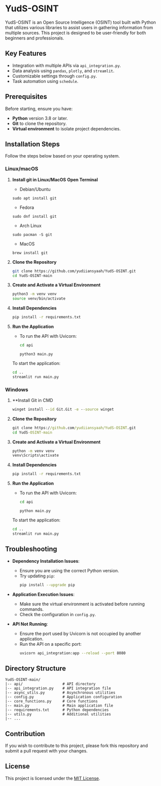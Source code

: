 # YudS-OSINT

YudS-OSINT is an Open Source Intelligence (OSINT) tool built with Python that utilizes various libraries to assist users in gathering information from multiple sources. This project is designed to be user-friendly for both beginners and professionals.

## Key Features
- Integration with multiple APIs via `api_integration.py`.
- Data analysis using `pandas`, `plotly`, and `streamlit`.
- Customizable settings through `config.py`.
- Task automation using `schedule`.

## Prerequisites
Before starting, ensure you have:
- **Python** version 3.8 or later.
- **Git** to clone the repository.
- **Virtual environment** to isolate project dependencies.

## Installation Steps
Follow the steps below based on your operating system.

### Linux/macOS
1. **Install git in Linux/MacOS**
   **Open Terminal**
   - Debian/Ubuntu
   ```debian/ubuntu
   sudo apt install git
   ```
   - Fedora
   ```Fedora
   sudo dnf install git
   ```
   - Arch Linux
   ```Arch Linux
   sudo pacman -S git
   ```
   - MacOS
   ``` MacOS
   brew install git
   ```
3. **Clone the Repository**
   ```bash
   git clone https://github.com/yudiiansyaah/YudS-OSINT.git
   cd YudS-OSINT-main
   ```

4. **Create and Activate a Virtual Environment**
   ```bash
   python3 -m venv venv
   source venv/bin/activate
   ```

5. **Install Dependencies**
   ```bash
   pip install -r requirements.txt
   ```

6. **Run the Application**
   - To run the API with Uvicorn:
     ```bash
     cd api
     ```
     ```
     python3 main.py
     ```
    To start the application:
     ```bash
     cd ..
     streamlit run main.py
     ```

### Windows
1. **Install Git in CMD
   ```cmd
   winget install --id Git.Git -e --source winget
   ```
2. **Clone the Repository**
   ```cmd
   git clone https://github.com/yudiiansyaah/YudS-OSINT.git
   cd YudS-OSINT-main
   ```

3. **Create and Activate a Virtual Environment**
   ```cmd
   python -m venv venv
   venv\Scripts\activate
   ```

4. **Install Dependencies**
   ```cmd
   pip install -r requirements.txt
   ```

5. **Run the Application**
   - To run the API with Uvicorn:
     ```cmd
     cd api
     ```
     ```
     python main.py
     ```
    To start the application:
     ```bash
     cd ..
     streamlit run main.py
     ```

## Troubleshooting
- **Dependency Installation Issues**:
  - Ensure you are using the correct Python version.
  - Try updating `pip`:
    ```bash
    pip install --upgrade pip
    ```

- **Application Execution Issues**:
  - Make sure the virtual environment is activated before running commands.
  - Check the configuration in `config.py`.

- **API Not Running**:
  - Ensure the port used by Uvicorn is not occupied by another application.
  - Run the API on a specific port:
    ```bash
    uvicorn api_integration:app --reload --port 8080
    ```

## Directory Structure
```
YudS-OSINT-main/
|-- api/                  # API directory
|-- api_integration.py    # API integration file
|-- async_utils.py        # Asynchronous utilities
|-- config.py             # Application configuration
|-- core_functions.py     # Core functions
|-- main.py               # Main application file
|-- requirements.txt      # Python dependencies
|-- utils.py              # Additional utilities
|-- ...
```

## Contribution
If you wish to contribute to this project, please fork this repository and submit a pull request with your changes.

## License
This project is licensed under the [MIT License](LICENSE).

